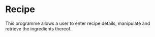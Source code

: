 # Recipe
This  programme allows a user to enter recipe details, manipulate and retrieve the ingredients thereof.
